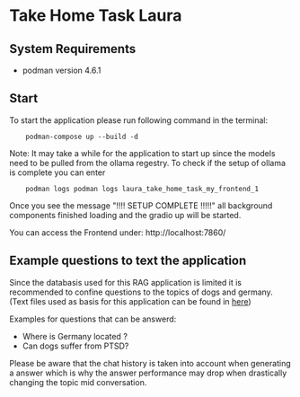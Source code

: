 # Take Home Task Laura 


## System Requirements 
- podman version 4.6.1

## Start 
To start the application please run following command in the terminal: 
```{bash}
    podman-compose up --build -d
```
Note: It may take a while for the application to start up since the models need to be pulled from the ollama regestry. To check if the setup of ollama is complete you can enter 
```{bash}
    podman logs podman logs laura_take_home_task_my_frontend_1
```
Once you see the message "!!!!    SETUP COMPLETE   !!!!!" all background components finished loading and the gradio up will be started. 

You can access the Frontend under: http://localhost:7860/

## Example questions to text the application
Since the databasis used for this RAG application is limited it is recommended to confine questions to the topics of dogs and germany. (Text files used as basis for this application can be found in [here](./Frontend/text_files))

Examples for questions that can be answerd: 
- Where is Germany located ?
- Can dogs suffer from PTSD?

Please be aware that the chat history is taken into account when generating a answer which is why the answer performance may drop when drastically changing the topic mid conversation. 